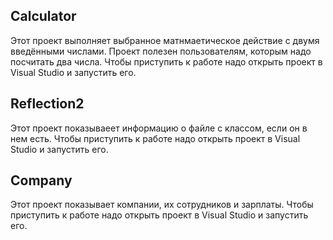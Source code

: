 ## Calculator
Этот проект выполняет выбранное матнмаетическое действие с двумя введёнными числами.
Проект полезен пользователям, которым надо посчитать два числа.
Чтобы приступить к работе надо открыть проект в Visual Studio и запустить его.
## Reflection2
Этот проект показываеет информацию о файле с классом, если он в нем есть.
Чтобы приступить к работе надо открыть проект в Visual Studio и запустить его.
## Company
Этот проект показывает компании, их сотрудников и зарплаты. 
Чтобы приступить к работе надо открыть проект в Visual Studio и запустить его.
